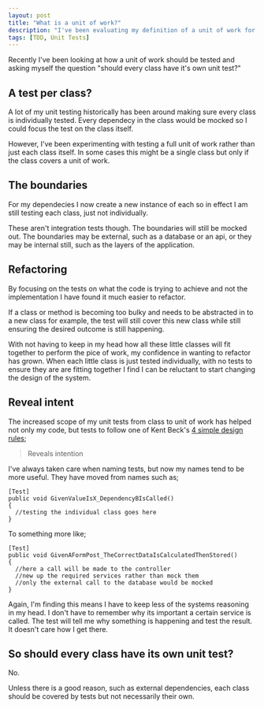 ```yaml
---
layout: post
title: "What is a unit of work?"
description: "I've been evaluating my definition of a unit of work for testing"
tags: [TDD, Unit Tests]
---
```


Recently I've been looking at how a unit of work should be tested and asking myself the question "should every class have it's own unit
test?"

## A test per class?

A lot of my unit testing historically has been around making sure every class is individually tested. Every dependecy in the
class would be mocked so I could focus the test on the class itself.

However, I've been experimenting with testing a full unit of work rather than just each class itself. In some cases this might be a single class but only if the class covers a unit of work.

## The boundaries

For my dependecies I now create a new instance of each so in effect I am still testing each class, just not individually.

These aren't integration tests though. The boundaries will still be mocked out. The boundaries may be external, such as 
a database or an api, or they may be internal still, such as the layers of the application.

## Refactoring

By focusing on the tests on what the code is trying to achieve and not the implementation I have found it much easier to refactor.

If a class or method is becoming too bulky and needs to be abstracted in to a new class for example, the test will still cover this new class while still ensuring the desired outcome is still happening.

With not having to keep in my head how all these little classes will fit together to perform the pice of work, my confidence in wanting to refactor has grown. When each little class is just tested individually, with no tests to ensure they are are fitting together
I find I can be reluctant to start changing the design of the system.

## Reveal intent

The increased scope of my unit tests from class to unit of work has helped not only my code, but tests to follow one of Kent
Beck's [4 simple design rules](http://martinfowler.com/bliki/BeckDesignRules.html);

> Reveals intention

I've always taken care when naming tests, but now my names tend to be more useful. They have moved from names such as;

    [Test]
    public void GivenValueIsX_DependencyBIsCalled()
    {
      //testing the individual class goes here
    }

To something more like;

    [Test]
    public void GivenAFormPost_TheCorrectDataIsCalculatedThenStored()
    {
      //here a call will be made to the controller
      //new up the required services rather than mock them
      //only the external call to the database would be mocked
    }

Again, I'm finding this means I have to keep less of the systems reasoning in my head. I don't have to remember why its important
a certain service is called. The test will tell me why something is happening and test the result. It doesn't care how I
get there.

## So should every class have its own unit test?

No.

Unless there is a good reason, such as external dependencies, each class should be covered by tests but not necessarily
their own.
